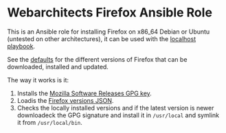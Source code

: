 # Webarchitects Firefox Ansible Role

This is an Ansible role for installing Firefox on x86_64 Debian or Ubuntu
(untested on other architectures), it can be used with the [localhost
playbook](https://git.coop/webarch/localhost).

See the [defaults](defaults/main.yml) for the different versions of Firefox
that can be downloaded, installed and updated.

The way it works is it:

1. Installs the [Mozilla Software Releases GPG
   key](https://blog.mozilla.org/security/2021/06/02/updating-gpg-key-for-signing-firefox-releases/).
2. Loadis the [Firefox versions
   JSON](https://product-details.mozilla.org/1.0/firefox_versions.json).
3. Checks the locally installed versions and if the latest version is newer
   downloadeck the GPG signature and install it in `/usr/local` and symlink it
   from `/usr/local/bin`.
